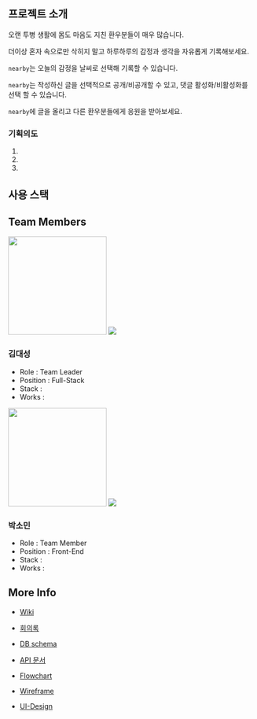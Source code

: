 ## 프로젝트 소개

오랜 투병 생활에 몸도 마음도 지친 환우분들이 매우 많습니다.

더이상 혼자 속으로만 삭히지 말고 하루하루의 감정과 생각을 자유롭게 기록해보세요.

`nearby`는 오늘의 감정을 날씨로 선택해 기록할 수 있습니다.

`nearby`는 작성하신 글을 선택적으로 공개/비공개할 수 있고, 댓글 활성화/비활성화를 선택 할 수 있습니다.

`nearby`에 글을 올리고 다른 환우분들에게 응원을 받아보세요.

### 기획의도
1. 
2.
3. 
 
 
## 사용 스택

## Team Members

<img src = "https://user-images.githubusercontent.com/85698976/143169456-993f78b0-cb49-4289-82fc-7f143a434b08.jpeg" width="200px">
<a href="https://github.com/daeseongkim05"><img src = "https://img.shields.io/badge/daeseongkim05-black?style=for-the-badge&logo=GitHub&logoColor=white"></a>

### 김대성 
* Role : Team Leader
* Position : Full-Stack
* Stack : 
* Works :

<img src = "https://user-images.githubusercontent.com/85698976/143169476-4b176358-7440-4327-b52b-6b3009c05fd6.jpg" width="200px">
<a href="https://github.com/devSominPark"><img src = "https://img.shields.io/badge/devSominPark-black?style=for-the-badge&logo=GitHub&logoColor=white"></a>

### 박소민 
* Role : Team Member
* Position : Front-End
* Stack : 
* Works :

## More Info

* [Wiki]()

* [회의록](https://github.com/daeseongkim05/nearby/projects/2)

* [DB schema]()

* [API 문서]()

* [Flowchart]()

* [Wireframe]()

* [UI-Design]()
